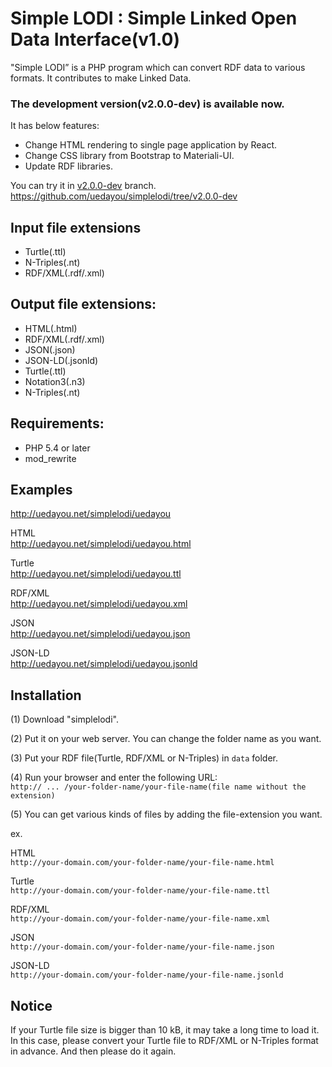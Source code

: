 # Simple LODI : Simple Linked Open Data Interface(v1.0)

"Simple LODI” is a PHP program which can convert RDF data to various formats. It contributes to make Linked Data.

### The development version(v2.0.0-dev) is available now.

It has below features:
- Change HTML rendering to single page application by React.
- Change CSS library from Bootstrap to Materiali-UI.
- Update RDF libraries.

You can try it in [v2.0.0-dev](https://github.com/uedayou/simplelodi/tree/v2.0.0-dev) branch.
<https://github.com/uedayou/simplelodi/tree/v2.0.0-dev>

## Input file extensions

- Turtle(.ttl)
- N-Triples(.nt)
- RDF/XML(.rdf/.xml)

## Output file extensions:

- HTML(.html)
- RDF/XML(.rdf/.xml)
- JSON(.json)
- JSON-LD(.jsonld)
- Turtle(.ttl)
- Notation3(.n3)
- N-Triples(.nt)

## Requirements:

- PHP 5.4 or later
- mod_rewrite

## Examples

<http://uedayou.net/simplelodi/uedayou>

HTML  
<http://uedayou.net/simplelodi/uedayou.html>

Turtle  
<http://uedayou.net/simplelodi/uedayou.ttl>

RDF/XML  
<http://uedayou.net/simplelodi/uedayou.xml>

JSON  
<http://uedayou.net/simplelodi/uedayou.json>

JSON-LD  
<http://uedayou.net/simplelodi/uedayou.jsonld>

## Installation

(1) Download "simplelodi".

(2) Put it on your web server.
    You can change the folder name as you want.

(3) Put your RDF file(Turtle, RDF/XML or N-Triples) in `data` folder.

(4) Run your browser and enter the following URL:  
`http:// ... /your-folder-name/your-file-name(file name without the extension)`

(5) You can get various kinds of files by adding the file-extension you want.

ex.

HTML  
`http://your-domain.com/your-folder-name/your-file-name.html`

Turtle  
`http://your-domain.com/your-folder-name/your-file-name.ttl`

RDF/XML  
`http://your-domain.com/your-folder-name/your-file-name.xml`

JSON  
`http://your-domain.com/your-folder-name/your-file-name.json`

JSON-LD  
`http://your-domain.com/your-folder-name/your-file-name.jsonld`


## Notice

If your Turtle file size is bigger than 10 kB, it may take a long time to load it. In this case, please convert your Turtle file to RDF/XML or N-Triples format in advance. And then please do it again.
